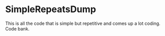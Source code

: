 # SimpleRepeatsDump
This is all the code that is simple but repetitive and comes up a lot coding. Code bank.
